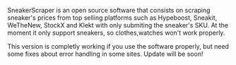 SneakerScraper is an open source software that consists on scraping sneaker's prices from top selling platforms such as Hypeboost, Sneakit, WeTheNew, StockX and Klekt with only submiting the sneaker's SKU.
At the moment it only support sneakers, so clothes,watches won't work properly.

This version is completly working if you use the software properly, but need some fixes about error handling in some sites. Update will be soon!
